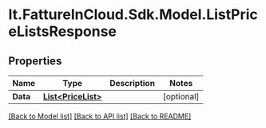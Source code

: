 # It.FattureInCloud.Sdk.Model.ListPriceListsResponse

## Properties

Name | Type | Description | Notes
------------ | ------------- | ------------- | -------------
**Data** | [**List&lt;PriceList&gt;**](PriceList.md) |  | [optional] 

[[Back to Model list]](../../README.md#documentation-for-models) [[Back to API list]](../../README.md#documentation-for-api-endpoints) [[Back to README]](../../README.md)

